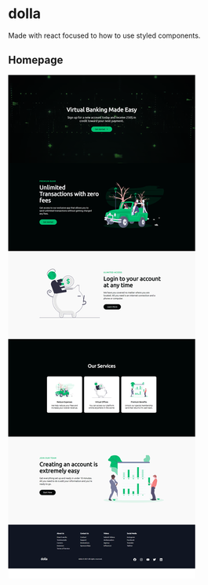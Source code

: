 # dolla

Made with react focused to how to use styled components.

## Homepage

![](src/images/Homepage.png)